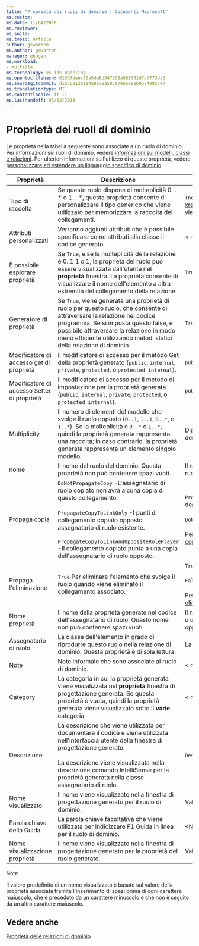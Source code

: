 ```yaml
---
title: "Proprietà dei ruoli di dominio | Documenti Microsoft"
ms.custom: 
ms.date: 11/04/2016
ms.reviewer: 
ms.suite: 
ms.topic: article
author: gewarren
ms.author: gewarren
manager: ghogen
ms.workload:
- multiple
ms.technology: vs-ide-modeling
ms.openlocfilehash: 61537deec73a5da8d647639a588641d7cf773da3
ms.sourcegitcommit: d16c6812b114a8672a58ce78e6988b967498c747
ms.translationtype: MT
ms.contentlocale: it-IT
ms.lasthandoff: 03/02/2018
---
```

# <a name="properties-of-domain-roles"></a>Proprietà dei ruoli di dominio
Le proprietà nella tabella seguente sono associate a un ruolo di dominio. Per informazioni sui ruoli di dominio, vedere [informazioni sui modelli, classi e relazioni](../modeling/understanding-models-classes-and-relationships.md). Per ulteriori informazioni sull'utilizzo di queste proprietà, vedere [personalizzare ed estendere un linguaggio specifico di dominio](../modeling/customizing-and-extending-a-domain-specific-language.md).

|Proprietà|Descrizione|Impostazione predefinita|
|--------------|-----------------|-------------|
|Tipo di raccolta|Se questo ruolo dispone di molteplicità 0... * o 1... \*, questa proprietà consente di personalizzare il tipo generico che viene utilizzato per memorizzare la raccolta dei collegamenti.|`(none)` - <xref:Microsoft.VisualStudio.Modeling.LinkedElementCollection%601> viene utilizzato|
|Attributi personalizzati|Verranno aggiunti attributi che è possibile specificare come attributi alla classe il codice generato.|< none\>|
|È possibile esplorare proprietà|Se `True`, e se la molteplicità della relazione è 0..1 1 o 1, la proprietà del ruolo può essere visualizzata dall'utente nel **proprietà** finestra. La proprietà consente di visualizzare il nome dell'elemento a altra estremità del collegamento della relazione.|`True`|
|Generatore di proprietà|Se `True`, viene generata una proprietà di ruolo per questo ruolo, che consente di attraversare la relazione nel codice programma. Se si imposta questo false, è possibile attraversare la relazione in modo meno efficiente utilizzando metodi statici della relazione di dominio.|`True`|
|Modificatore di accesso get di proprietà|Il modificatore di accesso per il metodo Get della proprietà generato (`public`, `internal`, `private`, `protected`, o `protected internal`).|`public`|
|Modificatore di accesso Setter di proprietà|Il modificatore di accesso per il metodo di impostazione per la proprietà generata (`public`, `internal`, `private`, `protected`, o `protected internal`).|`public`|
|Multiplicity|Il numero di elementi del modello che svolge il ruolo opposto (`0..1`, `1..1`, `0..*`, o `1..*`). Se la molteplicità è `0..*` o `1..*`, quindi la proprietà generata rappresenta una raccolta; in caso contrario, la proprietà generata rappresenta un elemento singolo modello.|Dipende dal tipo di relazione e se questo è il ruolo di origine o di destinazione nella relazione.|
|nome|Il nome del ruolo del dominio. Questa proprietà non può contenere spazi vuoti.|Il nome della classe di dominio dell'assegnatario di ruolo per questo ruolo.|
|Propaga copia|`DoNotPropagateCopy` -L'assegnatario di ruolo copiato non avrà alcuna copia di questo collegamento.<br /><br /> `PropagateCopyToLinkOnly` -I punti di collegamento copiato opposto assegnatario di ruolo esistente.<br /><br /> `PropagateCopyToLinkAndOppositeRolePlayer` -Il collegamento copiato punta a una copia dell'assegnatario di ruolo opposto.|`PropagateCopyToLinkAndOppositeRolePlayer` per i ruoli di origine degli incorporamenti.<br /><br /> `DoNotPropagateCopy` per altri ruoli.<br /><br /> Per ulteriori informazioni, vedere [personalizzare il comportamento di copia](../modeling/customizing-copy-behavior.md)|
|Propaga l'eliminazione|`True` Per eliminare l'elemento che svolge il ruolo quando viene eliminato il collegamento associato.|`True` per la destinazione di un ruolo di incorporamento.<br /><br /> `False` per altri ruoli.<br /><br /> Per ulteriori informazioni, vedere [personalizzare comportamento di eliminazione](../modeling/customizing-deletion-behavior.md).|
|Nome proprietà|Il nome della proprietà generate nel codice dell'assegnatario di ruolo. Questo nome non può contenere spazi vuoti.|Il nome del ruolo opposto se questo ruolo dispone di un zero-a-uno o una molteplicità uno a uno; in caso contrario, il nome del ruolo opposto pluralized.|
|Assegnatario di ruolo|La classe dell'elemento in grado di riprodurre questo ruolo nella relazione di dominio. Questa proprietà è di sola lettura.|La classe di dominio dell'assegnatario di ruolo per questo ruolo.|
|Note|Note informale che sono associate al ruolo di dominio.|< none\>|
|Category|La categoria in cui la proprietà generata viene visualizzata nel **proprietà** finestra di progettazione generata. Se questa proprietà è vuota, quindi la proprietà generata viene visualizzato sotto il **varie** categoria|< none\>|
|Descrizione|La descrizione che viene utilizzata per documentare il codice e viene utilizzata nell'interfaccia utente della finestra di progettazione generato.<br /><br /> La descrizione viene visualizzata nella descrizione comando IntelliSense per la proprietà generata nella classe assegnatario di ruolo.|`Description for` *il nome completo del ruolo*|
|Nome visualizzato|Il nome viene visualizzato nella finestra di progettazione generato per il ruolo di dominio.|Valore della proprietà nome modificato.|
|Parola chiave della Guida|La parola chiave facoltativa che viene utilizzata per indicizzare F1 Guida in linea per il ruolo di dominio.|\<Nessuno >|
|Nome visualizzazione proprietà|Il nome viene visualizzato nella finestra di progettazione generato per la proprietà del ruolo generato.|Valore della proprietà nome della proprietà modificato.|

> [!NOTE]
>  Il valore predefinito di un nome visualizzato è basato sul valore della proprietà associata tramite l'inserimento di spazi prima di ogni carattere maiuscolo, che è preceduto da un carattere minuscolo e che non è seguito da un altro carattere maiuscolo.

## <a name="see-also"></a>Vedere anche
 [Proprietà delle relazioni di dominio](../modeling/properties-of-domain-relationships.md)